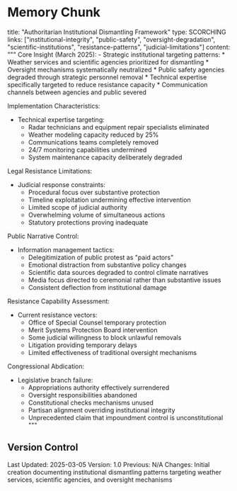 # Memory Chunk

<chunk>
title: "Authoritarian Institutional Dismantling Framework"
type: SCORCHING
links: ["institutional-integrity", "public-safety", "oversight-degradation", "scientific-institutions", "resistance-patterns", "judicial-limitations"]
content: """
Core Insight (March 2025):
- Strategic institutional targeting patterns:
  * Weather services and scientific agencies prioritized for dismantling
  * Oversight mechanisms systematically neutralized
  * Public safety agencies degraded through strategic personnel removal
  * Technical expertise specifically targeted to reduce resistance capacity
  * Communication channels between agencies and public severed

Implementation Characteristics:
- Technical expertise targeting:
  * Radar technicians and equipment repair specialists eliminated
  * Weather modeling capacity reduced by 25%
  * Communications teams completely removed
  * 24/7 monitoring capabilities undermined
  * System maintenance capacity deliberately degraded

Legal Resistance Limitations:
- Judicial response constraints:
  * Procedural focus over substantive protection
  * Timeline exploitation undermining effective intervention
  * Limited scope of judicial authority
  * Overwhelming volume of simultaneous actions
  * Statutory protections proving inadequate

Public Narrative Control:
- Information management tactics:
  * Delegitimization of public protest as "paid actors"
  * Emotional distraction from substantive policy changes
  * Scientific data sources degraded to control climate narratives
  * Media focus directed to ceremonial rather than substantive issues
  * Consistent deflection from institutional damage

Resistance Capability Assessment:
- Current resistance vectors:
  * Office of Special Counsel temporary protection
  * Merit Systems Protection Board intervention
  * Some judicial willingness to block unlawful removals
  * Litigation providing temporary delays
  * Limited effectiveness of traditional oversight mechanisms

Congressional Abdication:
- Legislative branch failure:
  * Appropriations authority effectively surrendered
  * Oversight responsibilities abandoned
  * Constitutional checks mechanisms unused
  * Partisan alignment overriding institutional integrity
  * Unprecedented claim that impoundment control is unconstitutional
"""
</chunk>

## Version Control
Last Updated: 2025-03-05
Version: 1.0
Previous: N/A
Changes: Initial creation documenting institutional dismantling patterns targeting weather services, scientific agencies, and oversight mechanisms